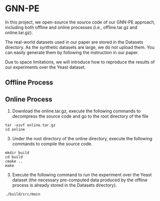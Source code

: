# GNN-PE

In this project, we open-source the source code of our GNN-PE approach, including both offline and online processes (i.e., offline.tar.gz and online.tar.gz).

The real-world datasets used in our paper are stored in the Datasets directory. As the synthetic datasets are large, we do not upload them. You can easily generate them by following the instruction in our paper.

Due to space limitations, we will introduce how to reproduce the results of our experiments over the Yeast dataset.

## Offline Process


## Online Process
1. Download the online.tar.gz, execute the following commands to decompress the source code and go to the root directory of the file

```
tar -xzvf online.tar.gz
cd online
```

3. Under the root directory of the online directory, execute the following commands to compile the source code.

```
mkdir build
cd build
cmake ..
make
```

3. Execute the following command to run the experiment over the Yeast dataset (the necessary pre-computed data produced by the offline process is already stored in the Datasets directory).

```
./build/src/main
```




